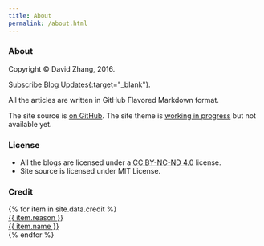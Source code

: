```yaml
---
title: About
permalink: /about.html
---
```


### About

Copyright &copy; David Zhang, 2016.

[Subscribe Blog Updates](/feed.xml){:target="_blank"}.

All the articles are written in GitHub Flavored Markdown format.

The site source is [on GitHub](https://github.com/crispgm/crispgm.com). The site theme is [working in progress](https://github.com/crispgm/jekyll-crisp-minimalism-theme) but not available yet.

### License

* All the blogs are licensed under a [CC BY-NC-ND 4.0](http://creativecommons.org/licenses/by-nc-nd/4.0/) license.
* Site source is licensed under MIT License.

### Credit

<div id="credit-list">
  {% for item in site.data.credit %}
  <div class="credit-item">
    <a href="{{ item.link }}" target="_blank">
      <div class="credit-reason">
        {{ item.reason }}
      </div>
      <div class="credit-name">
        {{ item.name }}
      </div>
    </a>
  </div>
  {% endfor %}
</div>

[^7]: Disqus, <https://disqus.com/>{:target="_blank"}. Though Disqus is banned in most places of China, I will neither migrate to other comment system nor remove it. Because I like Disqus, and there isn't many comments and I am a person with anti-social tendency. You may get access to the comments if possible. Otherwise, contact me with Twitter/Weibo.
